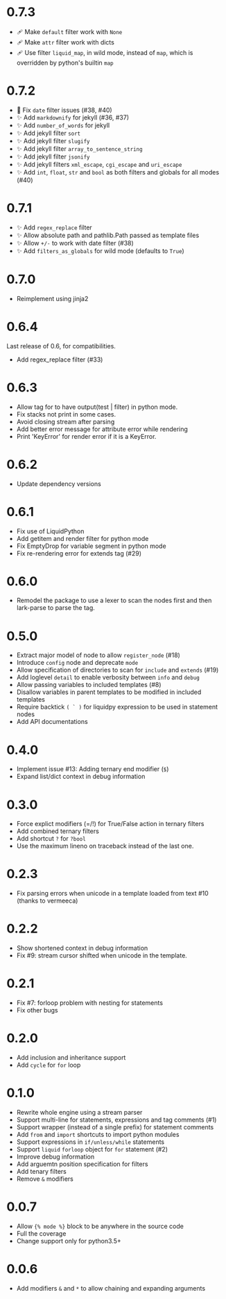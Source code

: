 # 0.7.3

- 🩹 Make `default` filter work with `None`
- 🩹 Make `attr` filter work with dicts
- 🩹 Use filter `liquid_map`, in wild mode, instead of `map`, which is overridden by python's builtin `map`

# 0.7.2

- 🐛 Fix `date` filter issues (#38, #40)
- ✨ Add `markdownify` for jekyll (#36, #37)
- ✨ Add `number_of_words` for jekyll
- ✨ Add jekyll filter `sort`
- ✨ Add jekyll filter `slugify`
- ✨ Add jekyll filter `array_to_sentence_string`
- ✨ Add jekyll filter `jsonify`
- ✨ Add jekyll filters `xml_escape`, `cgi_escape` and `uri_escape`
- ✨ Add `int`, `float`, `str` and `bool` as both filters and globals for all modes (#40)


# 0.7.1

- ✨ Add `regex_replace` filter
- ✨ Allow absolute path and pathlib.Path passed as template files
- ✨ Allow `+/-` to work with date filter (#38)
- ✨ Add `filters_as_globals` for wild mode (defaults to `True`)

# 0.7.0

- Reimplement using jinja2

# 0.6.4

Last release of 0.6, for compatibilities.

- Add regex_replace filter (#33)

# 0.6.3

- Allow tag for to have output(test | filter) in python mode.
- Fix stacks not print in some cases.
- Avoid closing stream after parsing
- Add better error message for attribute error while rendering
- Print 'KeyError' for render error if it is a KeyError.

# 0.6.2

- Update dependency versions

# 0.6.1

- Fix use of LiquidPython
- Add getitem and render filter for python mode
- Fix EmptyDrop for variable segment in python mode
- Fix re-rendering error for extends tag (#29)

# 0.6.0

- Remodel the package to use a lexer to scan the nodes first and then lark-parse to parse the tag.

# 0.5.0

- Extract major model of node to allow `register_node` (#18)
- Introduce `config` node and deprecate `mode`
- Allow specification of directories to scan for `include` and `extends` (#19)
- Add loglevel `detail` to enable verbosity between `info` and `debug`
- Allow passing variables to included templates (#8)
- Disallow variables in parent templates to be modified in included templates
- Require backtick ``( ` )`` for liquidpy expression to be used in statement nodes
- Add API documentations

# 0.4.0

- Implement issue #13: Adding ternary end modifier (`$`)
- Expand list/dict context in debug information

# 0.3.0

- Force explict modifiers (=/!) for True/False action in ternary filters
- Add combined ternary filters
- Add shortcut `?` for `?bool`
- Use the maximum lineno on traceback instead of the last one.

# 0.2.3

- Fix parsing errors when unicode in a template loaded from text #10 (thanks to vermeeca)

# 0.2.2

- Show shortened context in debug information
- Fix #9: stream cursor shifted when unicode in the template.

# 0.2.1

- Fix #7: forloop problem with nesting for statements
- Fix other bugs

# 0.2.0

- Add inclusion and inheritance support
- Add `cycle` for `for` loop

# 0.1.0

- Rewrite whole engine using a stream parser
- Support multi-line for statements, expressions and tag comments (#1)
- Support wrapper (instead of a single prefix) for statement comments
- Add `from` and `import` shortcuts to import python modules
- Support expressions in `if/unless/while` statements
- Support `liquid` `forloop` object for `for` statement (#2)
- Improve debug information
- Add arguemtn position specification for filters
- Add tenary filters
- Remove `&` modifiers

# 0.0.7

- Allow `{% mode %}` block to be anywhere in the source code
- Full the coverage
- Change support only for python3.5+

# 0.0.6

- Add modifiers `&` and `*` to allow chaining and expanding arguments
